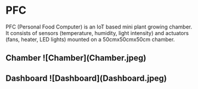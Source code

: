 # PFC
PFC (Personal Food Computer) is an IoT based mini plant growing chamber. It consists of sensors (temperature, humidity, light intensity) and actuators (fans, heater, LED lights) mounted on a 50cmx50cmx50cm chamber.
<h2>Chamber
![Chamber](Chamber.jpeg)
<h2>Dashboard
![Dashboard](Dashboard.jpeg)
